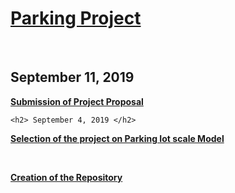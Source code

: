 <html>
  <head>
   <u> <h1> Parking Project  </h1> </u> <br>
      <h2> September 11, 2019 </h2>
   <b> <u> <p> Submission of Project Proposal  </p> </u> </b>
    
    <h2> September 4, 2019 </h2>
   <b> <u> <p> Selection of the project on Parking Iot scale Model  </p> <br>
  <p> Creation of the Repository </p> </u> </b>
  </head> 
    <body>
  </body>
  </html>
  
